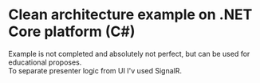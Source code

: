 # Clean architecture example on .NET Core platform (C#)  

Example is not completed and absolutely not perfect, but can be used for educational proposes.  
To separate presenter logic from UI I'v used SignalR.  

